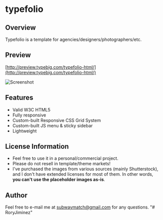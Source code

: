 typefolio
=========

## Overview

Typefolio is a template for agencies/designers/photographers/etc. 


## Preview

[http://preview.typebig.com/typefolio-html/](http://preview.typebig.com/typefolio-html/)

![Screenshot](http://preview.typebig.com/github-preview-images/typefolio_github_preview.png)



## Features
* Valid W3C HTML5
* Fully responsive
* Custom-built Responsive CSS Grid System
* Custom-built JS menu & sticky sidebar
* Lightweight



## License Information

* Feel free to use it in a personal/commercial project. 
* Please do not resell in template/theme markets!
* I've purchased the images from various sources (mainly Shutterstock), and I don't have extended licenses for most of them. In other words, **you can't use the placeholder images as-is**.



## Author

Feel free to e-mail me at [subwaymatch@gmail.com](mailto:subwaymatch@gmail.com) for any questions. 
"# RoryJiminez" 
